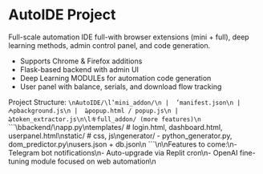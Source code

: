 
# AutoIDE Project

Full-scale automation IDE full-with browser extensions (mini + full), deep learning methods, admin control panel, and code generation.

- Supports Chrome & Firefox additions
- Flask-based backend with admin UI
- Deep Learning MODULEs for automation code generation
- User panel with balance, serials, and download flow tracking

Project Structure:
```\nAutoIDE/\l‛mini_addon/\n |  ’manifest.json\n |  ₼pbackground.js\n |  ₯popup.html / popup.js\n |  ₯token_extractor.js\n\lキfull_addon/ (more features)\n ```\```\bbackend/\napp.py\ntemplates/                       # login.html, dashboard.html, userpanel.html\nstatic/                          # css, js\ngenerator/ - python_generator.py, dom_predictor.py\nusers.json + db.json\n ```\n\nFeatures to come:\n- Telegram bot notifications\n- Auto-upgrade via Replit cron\n- OpenAI fine-tuning module focused on web automation\n 